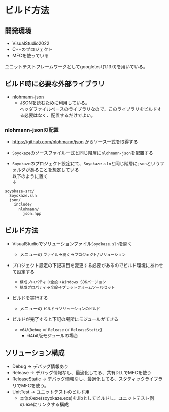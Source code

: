 # ビルド方法

## 開発環境

- VisualStudio2022
- C++のプロジェクト
- MFCを使っている

ユニットテストフレームワークとしてgoogletest(1.13.0)を用いている。

## ビルド時に必要な外部ライブラリ

- [nlohmann-json](https://github.com/nlohmann/json)
  - JSONを読むために利用している。  
ヘッダファイルベースのライブラリなので、このライブラリをビルドする必要はなく、配置するだけでよい。

### nlohmann-jsonの配置

- https://github.com/nlohmann/json からソース一式を取得する
- `Soyokaze`のソースファイル一式と同じ階層に`nlohmann-json`を配置する

- `Soyokaze`のプロジェクト設定にて、`Soyokaze.sln`と同じ階層に`json`というフォルダがあることを想定している  
以下のように置く  
↓
```
soyokaze-src/
  Soyokaze.sln
  json/
    include/
      nlohmann/
        json.hpp
```

## ビルド方法

- VisualStudioでソリューションファイル`Soyokaze.sln`を開く
  - メニューの `ファイル`→`開く`→`プロジェクト/ソリューション`

- プロジェクト設定の下記項目を変更する必要があるのでビルド環境にあわせて設定する
  - `構成プロパティ`→`全般`→`Windows SDKバージョン`
  - `構成プロパティ`→`全般`→`プラットフォームツールセット`

- ビルドを実行する
  - メニューの `ビルド`→`ソリューションのビルド`

- ビルドが完了すると下記の場所にモジュールがてきる
  - `x64`/(`Debug` or `Release` or `ReleaseStatic`)
    - 64bit版モジュールの場合

## ソリューション構成

- Debug → デバッグ情報あり
- Release → デバッグ情報なし、最適化してる、共有DLLでMFCを使う
- ReleaseStatic → デバッグ情報なし、最適化してる、スタティックライブラリでMFCを使う。
- UnitTest → ユニットテストのビルド用
  - 本体のexe(soyokaze.exe)を.libとしてビルドし、ユニットテスト側の.exeにリンクする構成

